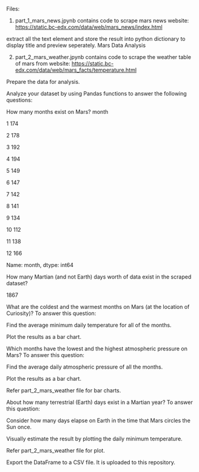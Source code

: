 Files:

1. part_1_mars_news.jpynb contains code to scrape mars news website: https://static.bc-edx.com/data/web/mars_news/index.html

extract all the text element and store the result into python dictionary to display title and preview seperately. 
Mars Data Analysis

2. part_2_mars_weather.jpynb contains code to scrape the weather table of mars from website: https://static.bc-edx.com/data/web/mars_facts/temperature.html

Prepare the data for analysis.

Analyze your dataset by using Pandas functions to answer the following questions:

How many months exist on Mars?
month

1     174

2     178

3     192

4     194

5     149

6     147

7     142

8     141

9     134

10    112

11    138

12    166

Name: month, dtype: int64

How many Martian (and not Earth) days worth of data exist in the scraped dataset?

1867

What are the coldest and the warmest months on Mars (at the location of Curiosity)? To answer this question:

Find the average minimum daily temperature for all of the months.

Plot the results as a bar chart.

Which months have the lowest and the highest atmospheric pressure on Mars? To answer this question:

Find the average daily atmospheric pressure of all the months.

Plot the results as a bar chart.

Refer part_2_mars_weather file for bar charts.

About how many terrestrial (Earth) days exist in a Martian year? To answer this question:

Consider how many days elapse on Earth in the time that Mars circles the Sun once.

Visually estimate the result by plotting the daily minimum temperature.

Refer part_2_mars_weather file for plot.

Export the DataFrame to a CSV file.
It is uploaded to this repository.
